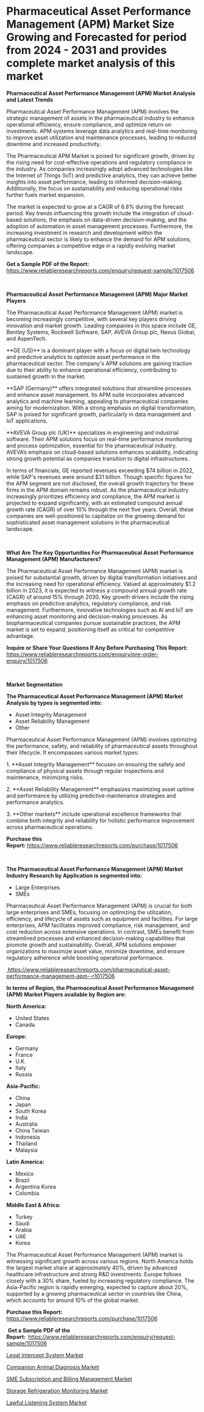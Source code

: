 <p><h1>Pharmaceutical Asset Performance Management (APM) Market Size Growing and Forecasted for period from 2024 - 2031 and provides complete market analysis of this market</h1></p><p><strong>Pharmaceutical Asset Performance Management (APM) Market Analysis and Latest Trends</strong></p>
<p><p>Pharmaceutical Asset Performance Management (APM) involves the strategic management of assets in the pharmaceutical industry to enhance operational efficiency, ensure compliance, and optimize return on investments. APM systems leverage data analytics and real-time monitoring to improve asset utilization and maintenance processes, leading to reduced downtime and increased productivity.</p><p>The Pharmaceutical APM Market is poised for significant growth, driven by the rising need for cost-effective operations and regulatory compliance in the industry. As companies increasingly adopt advanced technologies like the Internet of Things (IoT) and predictive analytics, they can achieve better insights into asset performance, leading to informed decision-making. Additionally, the focus on sustainability and reducing operational risks further fuels market expansion.</p><p>The market is expected to grow at a CAGR of 6.8% during the forecast period. Key trends influencing this growth include the integration of cloud-based solutions, the emphasis on data-driven decision-making, and the adoption of automation in asset management processes. Furthermore, the increasing investment in research and development within the pharmaceutical sector is likely to enhance the demand for APM solutions, offering companies a competitive edge in a rapidly evolving market landscape.</p></p>
<p><strong>Get a Sample PDF of the Report:&nbsp;</strong> <a href="https://www.reliableresearchreports.com/enquiry/request-sample/1017506?utm_campaign=1677&utm_medium=2&utm_source=Github&utm_content=ia&utm_term=24102024&utm_id=pharmaceutical-asset-performance-management-apm">https://www.reliableresearchreports.com/enquiry/request-sample/1017506</a></p>
<p>&nbsp;</p>
<p><strong>Pharmaceutical Asset Performance Management (APM) Major Market Players</strong></p>
<p><p>The Pharmaceutical Asset Performance Management (APM) market is becoming increasingly competitive, with several key players driving innovation and market growth. Leading companies in this space include GE, Bentley Systems, Rockwell Software, SAP, AVEVA Group plc, Nexus Global, and AspenTech.</p><p>**GE (US)** is a dominant player with a focus on digital twin technology and predictive analytics to optimize asset performance in the pharmaceutical sector. The company's APM solutions are gaining traction due to their ability to enhance operational efficiency, contributing to sustained growth in the market.</p><p>**SAP (Germany)** offers integrated solutions that streamline processes and enhance asset management. Its APM suite incorporates advanced analytics and machine learning, appealing to pharmaceutical companies aiming for modernization. With a strong emphasis on digital transformation, SAP is poised for significant growth, particularly in data management and IoT applications.</p><p>**AVEVA Group plc (UK)** specializes in engineering and industrial software. Their APM solutions focus on real-time performance monitoring and process optimization, essential for the pharmaceutical industry. AVEVA’s emphasis on cloud-based solutions enhances scalability, indicating strong growth potential as companies transition to digital infrastructures.</p><p>In terms of financials, GE reported revenues exceeding $74 billion in 2022, while SAP's revenues were around $31 billion. Though specific figures for the APM segment are not disclosed, the overall growth trajectory for these firms in the APM domain remains robust. As the pharmaceutical industry increasingly prioritizes efficiency and compliance, the APM market is projected to expand significantly, with an estimated compound annual growth rate (CAGR) of over 10% through the next five years. Overall, these companies are well-positioned to capitalize on the growing demand for sophisticated asset management solutions in the pharmaceutical landscape.</p></p>
<p>&nbsp;</p>
<p><strong>What Are The Key Opportunities For Pharmaceutical Asset Performance Management (APM) Manufacturers?</strong></p>
<p><p>The Pharmaceutical Asset Performance Management (APM) market is poised for substantial growth, driven by digital transformation initiatives and the increasing need for operational efficiency. Valued at approximately $1.2 billion in 2023, it is expected to witness a compound annual growth rate (CAGR) of around 15% through 2030. Key growth drivers include the rising emphasis on predictive analytics, regulatory compliance, and risk management. Furthermore, innovative technologies such as AI and IoT are enhancing asset monitoring and decision-making processes. As biopharmaceutical companies pursue sustainable practices, the APM market is set to expand, positioning itself as critical for competitive advantage.</p></p>
<p><strong>Inquire or Share Your Questions If Any Before Purchasing This Report:</strong> <a href="https://www.reliableresearchreports.com/enquiry/pre-order-enquiry/1017506?utm_campaign=1677&utm_medium=2&utm_source=Github&utm_content=ia&utm_term=24102024&utm_id=pharmaceutical-asset-performance-management-apm">https://www.reliableresearchreports.com/enquiry/pre-order-enquiry/1017506</a></p>
<p>&nbsp;</p>
<p><strong>Market Segmentation</strong></p>
<p><strong>The Pharmaceutical Asset Performance Management (APM) Market Analysis by types is segmented into:</strong></p>
<p><ul><li>Asset Integrity Management</li><li>Asset Reliability Management</li><li>Other</li></ul></p>
<p><p>Pharmaceutical Asset Performance Management (APM) involves optimizing the performance, safety, and reliability of pharmaceutical assets throughout their lifecycle. It encompasses various market types: </p><p>1. **Asset Integrity Management** focuses on ensuring the safety and compliance of physical assets through regular inspections and maintenance, minimizing risks. </p><p>2. **Asset Reliability Management** emphasizes maximizing asset uptime and performance by utilizing predictive maintenance strategies and performance analytics. </p><p>3. **Other markets** include operational excellence frameworks that combine both integrity and reliability for holistic performance improvement across pharmaceutical operations.</p></p>
<p><strong>Purchase this Report:&nbsp;</strong><a href="https://www.reliableresearchreports.com/purchase/1017506?utm_campaign=1677&utm_medium=2&utm_source=Github&utm_content=ia&utm_term=24102024&utm_id=pharmaceutical-asset-performance-management-apm">https://www.reliableresearchreports.com/purchase/1017506</a></p>
<p>&nbsp;</p>
<p><strong>The Pharmaceutical Asset Performance Management (APM) Market Industry Research by Application is segmented into:</strong></p>
<p><ul><li>Large Enterprises</li><li>SMEs</li></ul></p>
<p><p>Pharmaceutical Asset Performance Management (APM) is crucial for both large enterprises and SMEs, focusing on optimizing the utilization, efficiency, and lifecycle of assets such as equipment and facilities. For large enterprises, APM facilitates improved compliance, risk management, and cost reduction across extensive operations. In contrast, SMEs benefit from streamlined processes and enhanced decision-making capabilities that promote growth and sustainability. Overall, APM solutions empower organizations to maximize asset value, minimize downtime, and ensure regulatory adherence while boosting operational performance.</p></p>
<p><a href="https://www.reliableresearchreports.com/pharmaceutical-asset-performance-management-apm--r1017506?utm_campaign=1677&utm_medium=2&utm_source=Github&utm_content=ia&utm_term=24102024&utm_id=pharmaceutical-asset-performance-management-apm">&nbsp;https://www.reliableresearchreports.com/pharmaceutical-asset-performance-management-apm--r1017506</a></p>
<p><strong>In terms of Region, the Pharmaceutical Asset Performance Management (APM) Market Players available by Region are:</strong></p>
<p>
    <p> <strong> North America: </strong>
        <ul>
            <li>United States</li>
            <li>Canada</li>
        </ul>
        </p> 
    <p> <strong> Europe: </strong>
        <ul>
            <li>Germany</li>
            <li>France</li>
            <li>U.K.</li>
            <li>Italy</li>
            <li>Russia</li>
        </ul>
        </p> 
    <p> <strong> Asia-Pacific: </strong>
        <ul>
            <li>China</li>
            <li>Japan</li>
            <li>South Korea</li>
            <li>India</li>
            <li>Australia</li>
            <li>China Taiwan</li>
            <li>Indonesia</li>
            <li>Thailand</li>
            <li>Malaysia</li>
        </ul>
        </p> 
    <p> <strong> Latin America: </strong>
        <ul>
            <li>Mexico</li>
            <li>Brazil</li>
            <li>Argentina Korea</li>
            <li>Colombia</li>
        </ul>
        </p> 
    <p> <strong> Middle East & Africa: </strong>
        <ul>
            <li>Turkey</li>
            <li>Saudi</li>
            <li>Arabia</li>
            <li>UAE</li>
            <li>Korea</li>
        </ul>
    </p>
    </p>
<p><p>The Pharmaceutical Asset Performance Management (APM) market is witnessing significant growth across various regions. North America holds the largest market share at approximately 40%, driven by advanced healthcare infrastructure and strong R&D investments. Europe follows closely with a 30% share, fueled by increasing regulatory compliance. The Asia-Pacific region is rapidly emerging, expected to capture about 20%, supported by a growing pharmaceutical sector in countries like China, which accounts for around 10% of the global market.</p></p>
<p><strong>Purchase this Report: </strong><a href="https://www.reliableresearchreports.com/purchase/1017506?utm_campaign=1677&utm_medium=2&utm_source=Github&utm_content=ia&utm_term=24102024&utm_id=pharmaceutical-asset-performance-management-apm">https://www.reliableresearchreports.com/purchase/1017506</a></p>
<p>&nbsp;<strong>Get a Sample PDF of the Report:&nbsp;&nbsp;</strong><a href="https://www.reliableresearchreports.com/enquiry/request-sample/1017506?utm_campaign=1677&utm_medium=2&utm_source=Github&utm_content=ia&utm_term=24102024&utm_id=pharmaceutical-asset-performance-management-apm">https://www.reliableresearchreports.com/enquiry/request-sample/1017506</a></p>
<p><strong></strong></p>
<p><p><a href="https://www.linkedin.com/pulse/legal-intercept-system-market2024-2031-industry-insights-24nec?utm_campaign=1677&utm_medium=2&utm_source=Github&utm_content=ia&utm_term=24102024&utm_id=pharmaceutical-asset-performance-management-apm">Legal Intercept System Market</a></p><p><a href="https://www.linkedin.com/pulse/companion-animal-diagnosis-market-evolution-future-outlook-tmwsc?utm_campaign=1677&utm_medium=2&utm_source=Github&utm_content=ia&utm_term=24102024&utm_id=pharmaceutical-asset-performance-management-apm">Companion Animal Diagnosis Market</a></p><p><a href="https://www.linkedin.com/pulse/sme-subscription-billing-management-market-size-status-ameuc?utm_campaign=1677&utm_medium=2&utm_source=Github&utm_content=ia&utm_term=24102024&utm_id=pharmaceutical-asset-performance-management-apm">SME Subscription and Billing Management Market</a></p><p><a href="https://www.linkedin.com/pulse/digital-transformation-storage-refrigeration-monitoring-industry-xhswc?utm_campaign=1677&utm_medium=2&utm_source=Github&utm_content=ia&utm_term=24102024&utm_id=pharmaceutical-asset-performance-management-apm">Storage Refrigeration Monitoring Market</a></p><p><a href="https://www.linkedin.com/pulse/lawful-listening-system-market-size-share-trends-analysis-ccsoc?utm_campaign=1677&utm_medium=2&utm_source=Github&utm_content=ia&utm_term=24102024&utm_id=pharmaceutical-asset-performance-management-apm">Lawful Listening System Market</a></p></p>